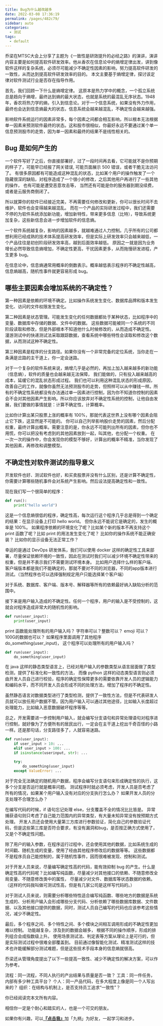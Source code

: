 ```yaml
---
title: Bug为什么越改越多
date: 2022-03-08 17:36:19
permalink: /pages/482c79/
sidebar: auto
categories:
  - 测试
tags:
  - default
---
```


乔梁在MTSC大会上分享了主题为《一致性是研效提升的必经之路》的演讲，演讲内容主要是如何提高软件研发效率。他从香农在信息论中的熵增定律出发，讲到像软件这样的复杂系统，必须尽可能减少不确定性因素的影响，努力提高软件研发的一致性，从而达到提高软件研发效率的目的。 本文主要基于熵增定律，探讨该定律对软件测试行业是否存在指导作用。



首先，我们回顾一下什么是熵增定律。 这原本是热力学中的概念，一个孤立系统总是趋向于熵增，最终达到熵的最大状态，也就是系统的最混乱无序状态。1948年，香农将热力学的熵，引入到信息论。对于一个信息系统，如果没有外力作用，最终也会达到信息熵最大的状态，信息系统会越来越混乱，不确定性会越来越强。



影响软件系统运行的因素非常多，每个因素之间都会相互影响，所以根本无法根据单一因素来预测软件最终的状态。这和股市很相似，你最好永远不要通过某个单一信息预测股市的走势，因为单一因素和最终的结果不是线性相关的。



## Bug 是如何产生的



一个软件写好了之后，你直接部署好，过了一段时间再去看，它可能就不是你预期的样子了，可能早已经报了网关错误, 可能页面展示 500 错误，或者干脆无法访问了。 有很多原因都有可能造成这种混乱的状态，比如某个用户的操作触发了一个隐藏很深的缺陷，对程序造成了一个很小的修改，之后其他用户再进行了一些其他的操作， 也有可能是遭受恶意攻击等， 当然还有可能是你的服务器到期没续费，或者是云服务商倒闭了。



所以就算你的软件已经接近完美，不再需要任何修改和更新，你可以很长时间不去维护，软件也会变得越来越混乱。 而在一个产品的实际研发过程中，我们还需要不停的为软件系统添加新功能，增加新特性，带来更多信息（比特），导致系统更加复杂，这些新信息会进一步增加软件的信息熵。



一个软件系统越复杂，影响的因素越多，就越难通过人力控制。几乎所有的公司都想利用已经成熟的技术体系提高研发效率，但是实际上研发效率只会越来越低，一个产品往往是初创阶段研发效率高，越到后面效率越低。 原因之一就是因为业务增长必然导致信息熵增加，不确定性更高，干扰因素更多，从而拖慢研发进程，产生更多 bug。



在信息论中，信息熵通常用概率的倒数表示。概率越低表示程序的不确定性越高，信息熵越高，随机性事件就更容易形成 bug。



## 哪些主要因素会增加系统的不确定性？



第一种因素是依赖的环境不确定。比如操作系统发生变化、数据库品牌和版本发生变化、访问的文件权限发生变化。



第二种因素是状态管理。可能发生变化的任何数据都处于某种状态，比如程序中的变量、数据库中存储的数据、文件中的数据。 这些数据可能被同一个系统的不同阶段读取和修改，但是外部根本不知道他什么时候修改的，从而造成不确定性。 漫游测试中的快递测试法采取跟踪数据，查看系统中哪些特性会读取和修改这个数据，从而测试这种不确定性。



第三种因素是程序的分支路径。如果你没有一个非常完备的定位系统，当你走在一条满是岔路的主干道上，你一定会迷路。



对于一个复杂的软件系统来说，熵增几乎是必然的，再加上加入越来越多的新功能（信息熵），软件的质量也会越来越无法保障， 我们能做的，只有投入越来越高的成本，延缓它的混乱状态形成过程。 我们也可以利用这种混乱状态的形成原因，改善自己的工作，就像你虽然无法预测股市的走势，但照样可以从中赚钱一样。所有的不确定性系统都没有办法通过单一因素进行控制，因为你不知道你控制的因素会不会对其他因素产生影响。所以你应该放弃对不确定性系统的控制，让他自由发展，我们要做的事情就是：计算不确定性，计算概率。



比如你计算出某只股票上涨的概率有 100%，那就代表这世界上没有哪个因素会阻止它下跌，这显然是不可能的。 你可以自己列举影响股价走势的因素，然后分配权重，最终计算出概率。需要注意的是，你永远不可能列出所有的因素，但你也不用慌，你可以把没有考虑到的其他因素放到一起，叫其他，也分配一个权重。 在一次一次的操作中，你会发现你的模型不够好，计算出的概率不精准，当你发现了其他因素，再修改和调整模型。



## 不确定性对软件测试的指导意义



开发软件也好、测试软件也好，和买卖股票并没有什么区别，还是计算不确定性，你需要计算哪些随机事件会对系统产生影响。然后设法提高确定性和一致性。



现在我们写一个很简单的程序：



```python
def run():
    print("hello world")
```



这是一个信息熵很低的程序，确定性高，每次运行这个程序几乎总是得到一个确定的结果：在显示设备上打印 hello world。 但你永远不能说它是确定的，发生的概率是 100%。 如果程序依赖的环境变化了呢？比如某个新的版本不再支持这个 print 函数了呢？比如 print 的用法发生变化了呢？ 比如你的操作系统不能正确安装？ 比如你的显示设备无法正常工作？



幸运的是通过 DevOps 研发体系，我们可以使用 docker 这样的确定性工具来部署，尽量保证依赖环境的一致性，因此在测试时我们可以减少环境不确定性带来的权重，但是并不表示我们不需要测试环境本身。 比如用户选择什么样的客户端、客户端版本都是我们不能确定的，那就不要对不同的浏览器，不同的app版本进行测试。（当然程序也可以选择强制规定用户只能选择某个客户端）



对于系统、数据库、客户端、版本号、解释器等所有的依赖最好纳入缺陷分析的范围中。



接下来是用户输入造成的不确定性。任何一个程序，用户的输入是不受控制的，这就会对程序造成非常大的随机性的影响。



```python
def run(user_input):
    print(user_input)
```



print 函数能处理所有的用户输入吗？ 字符串可以？整数可以？ emoji 可以？100G的数据也可以？ 如果程序里面调用了其他程序 do_something(user_input)， 这个程序可以处理所有的用户输入吗？



```python
def run(user_input):
    do_something(user_input)
```



在 java 这样的静态类型语言上，已经对用户输入的参数类型从语言层面做了类型检测，提供了标准化和一致性的方法， 而像 python 这样的动态类型语言则必须由开发人员自己进行校验，程序的确定性保障更多的需要依靠开发人员的逻辑能力和编码水平，而不同开发人员会形成不同的处理方法，增加了程序的不确定性。



虽然静态语言对数据类型进行了类型检测，提供了一致性方法，但是不代表研发人员就可以放任用户数据不管。因为用户输入可以通过其他途径，比如输入长度超过处理能力，比如输入恶意数据破坏程序等等。



总之，开发需要进一步控制用户输入，就会编写分支语句和异常处理语句对程序进行控制，就好像为了方便所有的居民出行，一定会在主干道上挖出千奇百怪的小路一样。还是那句话，分支路径多了，人就容易迷路。



```python
def run(user_input):
    if user_input > 10: ...
    elif user_input > 100: ... 
    if isinstance(userinput, str): ...

    try:    
        do_something(user_input)
    except ValueError: ...
```



对于完全无法确定的随机用户数据，程序会编写分支语句来形成确定性的执行，这多个分支是否运行就是概率问题。 测试程序时就必须考虑，开发人员是否考虑了所有的情况，如果某个用户输入没有对应的分支执行怎么办？ 如果开发人员的分支处理不合理怎么办？



在编写代码的时候，if 语句忘记处理 else，分支覆盖不全的情况比比皆是。 异常捕获语句则只考虑了自己能力范围内的异常类型，有大量未知异常没有按预期方式处理。 开发人员还会使用大量第三方库进行参数验证，简化自己的参数验证代码，但是这些第三库是否符合要求，有没有漏洞和bug，是否按正确方式使用了，又是个不确定性问题。



除了用户的输入参数，在程序运行过程中，还会使用其他的数据，比如系统生成的时间戳、随机生成的变量，使用了经由其他程序修改后的数据等等。 这些数据都不是程序员自己能控制的，属于随机性事件，因而很难被发现、控制和测试。



对于开发人员来说，尽量编写确定性高的代码，能有效抑制 bug 的产生。什么是确定性高的代码呢？比如编写纯函数，尽量减少对其他接口的依赖、不随意修改全局变量、不随意修改类中的属性， 尽量减少对文件、数据库等状态数据的依赖。（这样的代码我叫做可测试性高，但是有几家公司是这样写代码的。）



对于测试人员来说，则需要分析哪些特性适合编写纯函数、哪些地方的数据是系统生成的、分析用户输入会形成哪些分支代码、分析依赖了哪些数据库数据、文件数据、以及其他接口提供的数据，同时，测试人员自己编写的代码也应该参考这些情况，减少不确定性。



最后，多个程序之间、多个特性之间、多个模块之间相互调用形成的不确定性更加难以控制。 功能越复杂，涉及到的数据会越多， 根据不同的操作顺序，形成的排列组合会成指数级上升。 使用场景测试法、判定表等方案从理论上是可行的，但是实际测试过程中很难全部覆盖到。 目前通过像智能化测试、精准测试这样的技术也许能缓解部分测试难题，但是这些技术手段本身的信息熵就很高。



乔梁还从管理角度提出了以下一些提高一致性、减少不确定性的解决方案，可以作为参考。



流程：同一流程，不同人执行的产出结果与质量是否一致？
工具：同一件任务，内部有多少种工具平台？
个人：同一产品代码，在多大程度上像是同一个人写出来的？
组织：在结构与机制上，是否支持员工追求“一致性”？



你已经阅读完本文所有内容。

相信你一定是个耐心和踏实的人，也是一个可交的朋友。

如果你有兴趣，可以[**『点击我』**](https://yuztuchuang.oss-cn-beijing.aliyuncs.com/img/qrcode.png)加「九柄」为好友，一起学习和进步。

